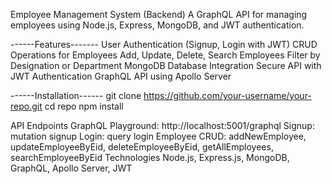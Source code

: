 Employee Management System (Backend)
A GraphQL API for managing employees using Node.js, Express, MongoDB, and JWT authentication.

------Features-------
User Authentication (Signup, Login with JWT)
CRUD Operations for Employees
Add, Update, Delete, Search Employees
Filter by Designation or Department
MongoDB Database Integration
Secure API with JWT Authentication
GraphQL API using Apollo Server

------Installation------
git clone https://github.com/your-username/your-repo.git
cd repo
npm install




API Endpoints
GraphQL Playground: http://localhost:5001/graphql
Signup: mutation signup
Login: query login
Employee CRUD: addNewEmployee, updateEmployeeByEid, deleteEmployeeByEid, getAllEmployees, searchEmployeeByEid
Technologies
Node.js, Express.js, MongoDB, GraphQL, Apollo Server, JWT

